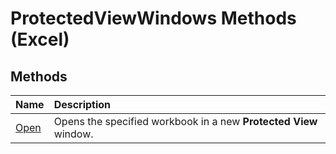 
# ProtectedViewWindows Methods (Excel)

## Methods



|**Name**|**Description**|
|:-----|:-----|
|[Open](bb003d53-949e-842a-f6f1-3ca30f396837.md)|Opens the specified workbook in a new  **Protected View** window.|
